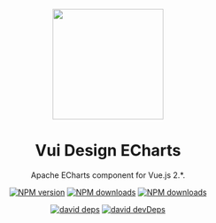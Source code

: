 <p align="center">
    <a href="https://vui-design.github.io/vui-design-echarts/" target="_blank">
        <img width="200" height="200" src="https://avatars2.githubusercontent.com/u/64267499?s=460&u=0f84e7ba145db5f246474896a38518a48d68824c&v=4" />
    </a>
</p>

<h1 align="center">Vui Design ECharts</h1>

<p align="center">Apache ECharts component for Vue.js 2.*.</p>

<div align="center">

[![NPM version][npm-image]][npm-url] [![NPM downloads][dm-image]][dm-url] [![NPM downloads][dt-image]][dt-url]

[![david deps][david-image]][david-url] [![david devDeps][david-dev-image]][david-dev-url]

[npm-image]: https://img.shields.io/npm/v/vui-design-echarts.svg?style=flat-square
[npm-url]: https://npmjs.org/package/vui-design-echarts
[dm-image]: https://img.shields.io/npm/dm/vui-design-echarts.svg?style=flat-square
[dm-url]: https://npmjs.org/package/vui-design-echarts
[dt-image]: https://img.shields.io/npm/dt/vui-design-echarts.svg?style=flat-square
[dt-url]: https://npmjs.org/package/vui-design-echarts
[david-image]: https://img.shields.io/david/vui-design-echarts/vui-design-echarts?style=flat-square
[david-dev-url]: https://david-dm.org/vui-design-echarts/vui-design-echarts?type=dev
[david-dev-image]: https://img.shields.io/david/dev/vui-design-echarts/vui-design-echarts?style=flat-square
[david-url]: https://david-dm.org/vui-design-echarts/vui-design-echarts

</div>